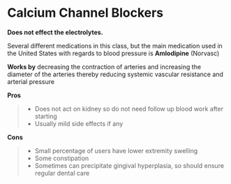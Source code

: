 # Calcium Channel Blockers

**Does not effect the electrolytes.**

Several different medications in this class, but the main medication used in the United States with regards to blood pressure is **Amlodipine** (Norvasc)

**Works by** decreasing the contraction of arteries and increasing the diameter of the arteries thereby reducing systemic vascular resistance and arterial pressure

**Pros**

> - Does not act on kidney so do not need follow up blood work after starting
> - Usually mild side effects if any

**Cons**

> - Small percentage of users have lower extremity swelling
> - Some constipation
> - Sometimes can precipitate gingival hyperplasia, so should ensure regular dental care
